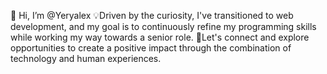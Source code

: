 <img width="400" href="https://private-user-images.githubusercontent.com/74038190/241765440-80728820-e06b-4f96-9c9e-9df46f0cc0a5.gif">

👋 Hi, I’m @Yeryalex
💡Driven by the curiosity, I've transitioned to web development, and my goal is to continuously refine my programming skills while working my way towards a senior role.
🚀Let's connect and explore opportunities to create a positive impact through the combination of technology and human experiences.
